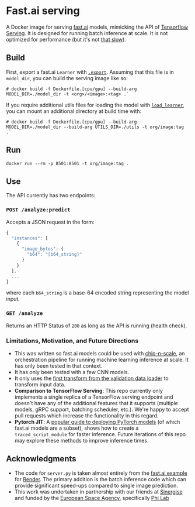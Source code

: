 # Fast.ai serving

A Docker image for serving [fast.ai](https://www.fast.ai/) models, mimicking the API of [Tensorflow Serving](https://github.com/tensorflow/serving).  It is designed for running batch inference at scale. It is not optimized for performance (but it's not [that slow](benchmarks)).

## Build

First, export a fast.ai `Learner` with [`.export`](https://docs.fast.ai/basic_train.html#Learner.export). Assuming that this file is in `model_dir`, you can build the serving image like so:

```
# docker build -f Dockerfile.[cpu/gpu] --build-arg MODEL_DIR=./model_dir -t <org>/<image>:<tag> .`
```

If you require additional utils files for loading the model with [`load_learner`](https://docs.fast.ai/basic_train.html#load_learner), you can mount an additional directory at build time with:

```
# docker build -f Dockerfile.[cpu/gpu] --build-arg MODEL_DIR=./model_dir --build-arg UTILS_DIR=./utils -t org/image:tag .`
```

## Run

```
docker run --rm -p 8501:8501 -t org/image:tag .
```

## Use

The API currently has two endpoints:

### `POST /analyze:predict`

Accepts a JSON request in the form:

```js
{
  "instances": [
    {
      "image_bytes": {
        "b64": "[b64_string]"
      }
    }
  ],
  ...
}
```

where each `b64_string` is a base-64 encoded string representing the model input.

### `GET /analyze`

Returns an HTTP Status of `200` as long as the API is running (health check).

### Limitations, Motivation, and Future Directions

- This was written so fast.ai models could be used with [chip-n-scale](https://github.com/developmentseed/chip-n-scale-queue-arranger), an orchestration pipeline for running machine learning inference at scale. It has only been tested in that context.
- It has only been tested with a few CNN models.
- It only uses the [first transform from the validation data loader](https://github.com/developmentseed/fastai-serving/blob/master/src/server.py#L50) to transform input data.
- **Comparison to TensorFlow Serving**: This repo currently only implements a single replica of a TensorFlow serving endpoint and doesn't have any of the additional features that it supports (multiple models, gRPC support, batching scheduler, etc.). We're happy to accept pull requests which increase the functionality in this regard.
- **Pytorch JIT**: A [popular guide to deploying PyTorch models](https://medium.com/datadriveninvestor/deploy-your-pytorch-model-to-production-f69460192217#1bc6) (of which fast.ai models are a subset), shows how to create a `traced_script_module` for faster inference. Future iterations of this repo may explore these methods to improve inference times.

## Acknowledgments

- The code for `server.py` is taken almost entirely from the [fast.ai example](https://github.com/render-examples/fastai-v3) for [Render](https://render.com/). The primary addition is the batch inference code which can provide significant speed-ups compared to single image prediction.
- This work was undertaken in partnership with our friends at [Sinergise](https://www.sinergise.com/) and funded by the [European Space Agency](https://www.esa.int/ESA), specifically [Phi Lab](http://blogs.esa.int/philab/)
